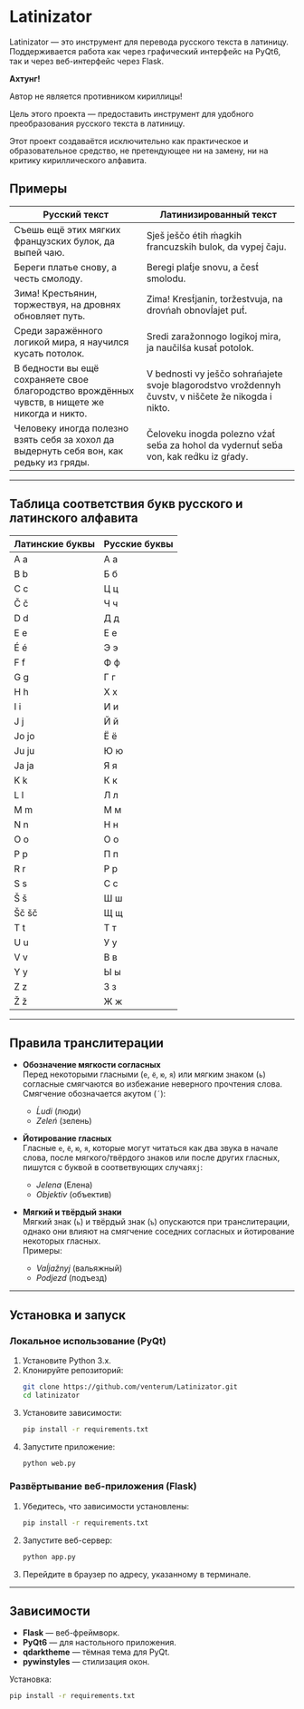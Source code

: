# Latinizator

Latinizator — это инструмент для перевода русского текста в латиницу. Поддерживается работа как через графический интерфейс на PyQt6, так и через веб-интерфейс через Flask.

**Ахтунг!**

Автор не является противником кириллицы! 

Цель этого проекта — предоставить инструмент для удобного преобразования русского текста в латиницу.

Этот проект создаваётся исключительно как практическое и образовательное средство, не претендующее ни на замену, ни на критику кириллического алфавита.

## Примеры

| Русский текст                                   | Латинизированный текст                                 |  
|-------------------------------------------------|-------------------------------------------------------|  
| Съешь ещё этих мягких французских булок, да выпей чаю. | Sješ ješčо étih ḿagkih francuzskih bulok, da vypej čaju. |  
| Береги платье снову, а честь смолоду.           | Beregi plat́je snovu, a čest́ smolodu.                 |  
| Зима! Крестьянин, торжествуя, на дровнях обновляет путь. | Zima! Krest́janin, toržestvuja, na drovńah obnovĺajet put́. |  
| Среди заражённого логикой мира, я научился кусать потолок. | Sredi zaražоnnogo logikoj mira, ja naučilśa kusat́ potolok. |  
| В бедности вы ещё сохраняете свое благородство врождённых чувств, в нищете же никогда и никто. | V bednosti vy ješčо sohrańajete svoje blagorodstvo vroždennyh čuvstv, v niščete že nikogda i nikto. |  
| Человеку иногда полезно взять себя за хохол да выдернуть себя вон, как редьку из гряды. | Čeloveku inogda polezno vźat́ seb́a za hohol da vydernut́ seb́a von, kak red́ku iz gŕady. |   

---

## Таблица соответствия букв русского и латинского алфавита

| Латинские буквы | Русские буквы |
|-----------------|---------------|
| A a             | А а           |
| B b             | Б б           |
| C c             | Ц ц           |
| Č č             | Ч ч           |
| D d             | Д д           |
| E e             | Е е           |
| É é             | Э э           |
| F f             | Ф ф           |
| G g             | Г г           |
| H h             | Х х           |
| I i             | И и           |
| J j             | Й й           |
| Jo jo           | Ё ё           |
| Ju ju           | Ю ю           |
| Ja ja           | Я я           |
| K k             | К к           |
| L l             | Л л           |
| M m             | М м           |
| N n             | Н н           |
| O o             | О о           |
| P p             | П п           |
| R r             | Р р           |
| S s             | С с           |
| Š š             | Ш ш           |
| Šč šč           | Щ щ           |
| T t             | Т т           |
| U u             | У у           |
| V v             | В в           |
| Y y             | Ы ы           |
| Z z             | З з           |
| Ž ž             | Ж ж           |

---

## Правила транслитерации

- **Обозначение мягкости согласных**  
   Перед некоторыми гласными (`е`, `ё`, `ю`, `я`) или мягким знаком (`ь`) согласные смягчаются во избежание неверного прочтения слова. Смягчение обозначается акутом (`´`):  
   - *Ĺudi* (люди)  
   - *Zeleń* (зелень)  

- **Йотирование гласных**  
   Гласные `е`, `ё`, `ю`, `я`, которые могут читаться как два звука в начале слова, после мягкого/твёрдого знаков или после других гласных, пишутся с буквой в соответвующих случаях`j`:  
   - *Jelena* (Елена)  
   - *Objektiv* (объектив)  

- **Мягкий и твёрдый знаки**  
   Мягкий знак (`ь`) и твёрдый знак (`ъ`) опускаются при транслитерации, однако они влияют на смягчение соседних согласных и йотирование некоторых гласных.  
   Примеры:  
   - *Vaĺjažnyj* (вальяжный)  
   - *Podjezd* (подъезд)

---

## Установка и запуск

### Локальное использование (PyQt)
1. Установите Python 3.x.
2. Клонируйте репозиторий:
   ```bash
   git clone https://github.com/venterum/Latinizator.git
   cd latinizator
   ```
3. Установите зависимости:
   ```bash
   pip install -r requirements.txt
   ```
4. Запустите приложение:
   ```bash
   python web.py
   ```

### Развёртывание веб-приложения (Flask)
1. Убедитесь, что зависимости установлены:
   ```bash
   pip install -r requirements.txt
   ```
2. Запустите веб-сервер:
   ```bash
   python app.py
   ```
3. Перейдите в браузер по адресу, указанному в терминале.

---

## Зависимости

- **Flask** — веб-фреймворк.
- **PyQt6** — для настольного приложения.
- **qdarktheme** — тёмная тема для PyQt.
- **pywinstyles** — стилизация окон.

Установка:
```bash
pip install -r requirements.txt
```

